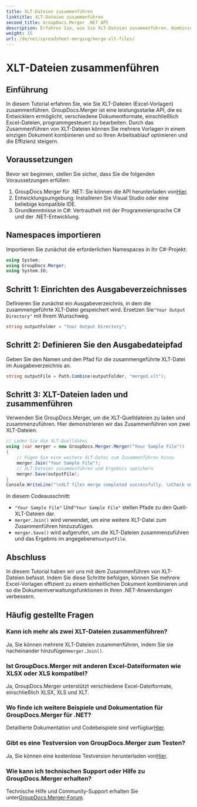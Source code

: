```yaml
---
title: XLT-Dateien zusammenführen
linktitle: XLT-Dateien zusammenführen
second_title: GroupDocs.Merger .NET API
description: Erfahren Sie, wie Sie XLT-Dateien zusammenführen. Kombinieren Sie Excel-Vorlagen programmgesteuert in C# mit dieser Schritt-für-Schritt-Anleitung.
weight: 15
url: /de/net/spreadsheet-merging/merge-xlt-files/
---
```


# XLT-Dateien zusammenführen

## Einführung
In diesem Tutorial erfahren Sie, wie Sie XLT-Dateien (Excel-Vorlagen) zusammenführen. GroupDocs.Merger ist eine leistungsstarke API, die es Entwicklern ermöglicht, verschiedene Dokumentformate, einschließlich Excel-Dateien, programmgesteuert zu bearbeiten. Durch das Zusammenführen von XLT-Dateien können Sie mehrere Vorlagen in einem einzigen Dokument kombinieren und so Ihren Arbeitsablauf optimieren und die Effizienz steigern.
## Voraussetzungen
Bevor wir beginnen, stellen Sie sicher, dass Sie die folgenden Voraussetzungen erfüllen:
1.  GroupDocs.Merger für .NET: Sie können die API herunterladen von[Hier](https://releases.groupdocs.com/merger/net/).
2. Entwicklungsumgebung: Installieren Sie Visual Studio oder eine beliebige kompatible IDE.
3. Grundkenntnisse in C#: Vertrautheit mit der Programmiersprache C# und der .NET-Entwicklung.

## Namespaces importieren
Importieren Sie zunächst die erforderlichen Namespaces in Ihr C#-Projekt:
```csharp
using System; 
using GroupDocs.Merger;
using System.IO;
```
## Schritt 1: Einrichten des Ausgabeverzeichnisses
 Definieren Sie zunächst ein Ausgabeverzeichnis, in dem die zusammengeführte XLT-Datei gespeichert wird. Ersetzen Sie`"Your Output Directory"` mit Ihrem Wunschweg.
```csharp
string outputFolder = "Your Output Directory";
```
## Schritt 2: Definieren Sie den Ausgabedateipfad
Geben Sie den Namen und den Pfad für die zusammengeführte XLT-Datei im Ausgabeverzeichnis an.
```csharp
string outputFile = Path.Combine(outputFolder, "merged.xlt");
```
## Schritt 3: XLT-Dateien laden und zusammenführen
Verwenden Sie GroupDocs.Merger, um die XLT-Quelldateien zu laden und zusammenzuführen. Hier demonstrieren wir das Zusammenführen von zwei XLT-Dateien.
```csharp
// Laden Sie die XLT-Quelldatei
using (var merger = new GroupDocs.Merger.Merger("Your Sample File"))
{
    // Fügen Sie eine weitere XLT-Datei zum Zusammenführen hinzu
    merger.Join("Your Sample File");
    // XLT-Dateien zusammenführen und Ergebnis speichern
    merger.Save(outputFile);
}
Console.WriteLine("\nXLT files merge completed successfully. \nCheck output in {0}", outputFolder);
```
In diesem Codeausschnitt:
- `"Your Sample File"` Und`"Your Sample File"` stellen Pfade zu den Quell-XLT-Dateien dar.
- `merger.Join()` wird verwendet, um eine weitere XLT-Datei zum Zusammenführen hinzuzufügen.
- `merger.Save()` wird aufgerufen, um die XLT-Dateien zusammenzuführen und das Ergebnis im angegebenen`outputFile`.

## Abschluss
In diesem Tutorial haben wir uns mit dem Zusammenführen von XLT-Dateien befasst. Indem Sie diese Schritte befolgen, können Sie mehrere Excel-Vorlagen effizient zu einem einheitlichen Dokument kombinieren und so die Dokumentverwaltungsfunktionen in Ihren .NET-Anwendungen verbessern.

## Häufig gestellte Fragen
### Kann ich mehr als zwei XLT-Dateien zusammenführen?
Ja, Sie können mehrere XLT-Dateien zusammenführen, indem Sie sie nacheinander hinzufügen`merger.Join()`.
### Ist GroupDocs.Merger mit anderen Excel-Dateiformaten wie XLSX oder XLS kompatibel?
Ja, GroupDocs.Merger unterstützt verschiedene Excel-Dateiformate, einschließlich XLSX, XLS und XLT.
### Wo finde ich weitere Beispiele und Dokumentation für GroupDocs.Merger für .NET?
 Detaillierte Dokumentation und Codebeispiele sind verfügbar[Hier](https://tutorials.groupdocs.com/merger/net/).
### Gibt es eine Testversion von GroupDocs.Merger zum Testen?
 Ja, Sie können eine kostenlose Testversion herunterladen von[Hier](https://releases.groupdocs.com/).
### Wie kann ich technischen Support oder Hilfe zu GroupDocs.Merger erhalten?
 Technische Hilfe und Community-Support erhalten Sie unter[GroupDocs.Merger-Forum](https://forum.groupdocs.com/c/merger/32).